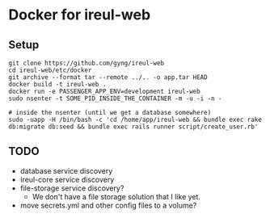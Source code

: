 Docker for ireul-web
======

Setup
-----

    git clone https://github.com/gyng/ireul-web
    cd ireul-web/etc/docker
    git archive --format tar --remote ../.. -o app.tar HEAD
    docker build -t ireul-web .
	docker run -e PASSENGER_APP_ENV=development ireul-web
    sudo nsenter -t SOME_PID_INSIDE_THE_CONTAINER -m -u -i -n -

    # inside the nsenter (until we get a database somewhere)
    sudo -uapp -H /bin/bash -c 'cd /home/app/ireul-web && bundle exec rake db:migrate db:seed && bundle exec rails runner script/create_user.rb'


TODO
----
- database service discovery
- ireul-core service discovery
- file-storage service discovery?
  - We don't have a file storage solution that I like yet.
- move secrets.yml and other config files to a volume?

